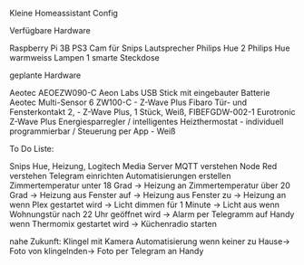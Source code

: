 Kleine Homeassistant Config

Verfügbare Hardware

Raspberry Pi 3B
  PS3 Cam für Snips
  Lautsprecher
Philips Hue
  2 Philips Hue warmweiss Lampen
  1 smarte Steckdose

geplante Hardware


Aeotec AEOEZW090-C Aeon Labs USB Stick mit eingebauter Batterie
Aeotec Multi-Sensor 6 ZW100-C - Z-Wave Plus
Fibaro Tür- und Fensterkontakt 2, - Z-Wave Plus, 1 Stück, Weiß, FIBEFGDW-002-1
Eurotronic Z-Wave Plus Energiesparregler / intelligentes Heizthermostat - individuell programmierbar / Steuerung per App - Weiß


To Do Liste:

Snips Hue, Heizung, Logitech Media Server
MQTT verstehen
Node Red verstehen
Telegram einrichten
Automatisierungen erstellen
  Zimmertemperatur unter 18 Grad -> Heizung an
  Zimmertemperatur über 20 Grad -> Heizung aus
  Fenster auf -> Heizung aus
  Fenster zu -> Heizung an
  wenn Plex gestartet wird -> Licht dimmen für 1 Minute -> Licht aus
  wenn Wohnungstür nach 22 Uhr geöffnet wird -> Alarm per Telegramm auf Handy
  wenn Thermomix gestartet wird -> Küchenradio starten
  
  nahe Zukunft:
  Klingel mit Kamera
    Automatisierung
    wenn keiner zu Hause-> Foto von klingelnden-> Foto per Telegram an Handy
